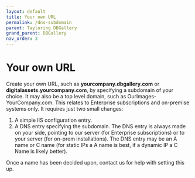 ```yaml
---
layout: default
title: Your own URL
permalink: /dns-subdomain
parent: Tayloring DBGallery
grand_parent: DBGallery
nav_order: 3
---
```


# Your own URL

Create your own URL, such as **yourcompany.dbgallery.com** or **digitalassets.yourcompany.com**, by specifying a subdomain of your choice. It may also be a top level domain, such as OurImages-YourCompany.com.  This relates to Enterprise subscriptions and on-premise systems only.  It requires just two small changes:
<ol>
<li>A simple IIS configuration entry.</li>
<li>A DNS entry specifying the subdomain.  The DNS entry is always made on your side, pointing to our server (for Enterprise subscriptions) or to your server (for on-prem installations).  The DNS entry may be an A name or C name (for static IPs a A name is best, if a dynamic IP a C Name is likely better).</li>
</ol>

Once a name has been decided upon, contact us for help with setting this up.